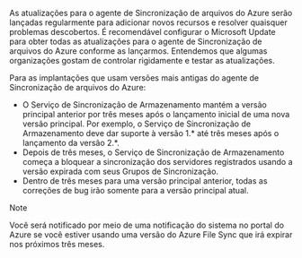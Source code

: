 As atualizações para o agente de Sincronização de arquivos do Azure serão lançadas regularmente para adicionar novos recursos e resolver quaisquer problemas descobertos. É recomendável configurar o Microsoft Update para obter todas as atualizações para o agente de Sincronização de arquivos do Azure conforme as lançarmos. Entendemos que algumas organizações gostam de controlar rigidamente e testar as atualizações. 

Para as implantações que usam versões mais antigas do agente de Sincronização de arquivos do Azure:

- O Serviço de Sincronização de Armazenamento mantém a versão principal anterior por três meses após o lançamento inicial de uma nova versão principal. Por exemplo, o Serviço de Sincronização de Armazenamento deve dar suporte à versão 1.\* até três meses após o lançamento da versão 2.\*.
- Depois de três meses, o Serviço de Sincronização de Armazenamento começa a bloquear a sincronização dos servidores registrados usando a versão expirada com seus Grupos de Sincronização.
- Dentro de três meses para uma versão principal anterior, todas as correções de bug irão somente para a versão principal atual.

> [!Note]  
> Você será notificado por meio de uma notificação do sistema no portal do Azure se você estiver usando uma versão do Azure File Sync que irá expirar nos próximos três meses.